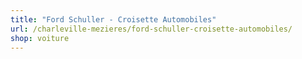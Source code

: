 ```yaml
---
title: "Ford Schuller - Croisette Automobiles"
url: /charleville-mezieres/ford-schuller-croisette-automobiles/
shop: voiture
---
```

